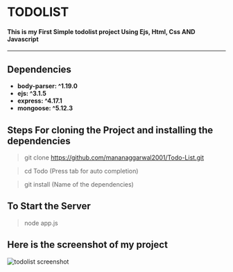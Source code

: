 # TODOLIST 

#### This is my First Simple todolist project Using Ejs, Html, Css AND Javascript
<hr>

## Dependencies
-  **body-parser: ^1.19.0**
-  **ejs: ^3.1.5**
-  **express: ^4.17.1**
-  **mongoose: ^5.12.3**

## Steps For cloning the Project and installing the dependencies

> git clone https://github.com/mananaggarwal2001/Todo-List.git

> cd Todo (Press tab for auto completion)

> git install (Name of the dependencies)

## To Start the Server
> node app.js
## Here is the screenshot of my project
![todolist screenshot](https://user-images.githubusercontent.com/75381077/111513993-544b2180-8777-11eb-9811-f77a3723caf9.PNG)


